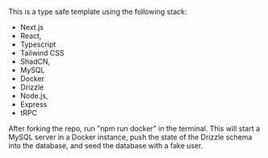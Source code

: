 This is a type safe template using the following stack:

- Next.js
- React,
- Typescript
- Tailwind CSS
- ShadCN,
- MySQL
- Docker
- Drizzle
- Node.js,
- Express
- tRPC

After forking the repo, run "npm run docker" in the terminal. This will start a MySQL server in a Docker instance, push the state of the Drizzle schema into the database, and seed the database with a fake user.
